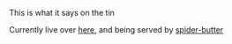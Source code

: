 This is what it says on the tin

Currently live over [here](http://patrick-is.cool/), and being served by [spider-butter](https://github.com/manpat/spider-butter-rs)
